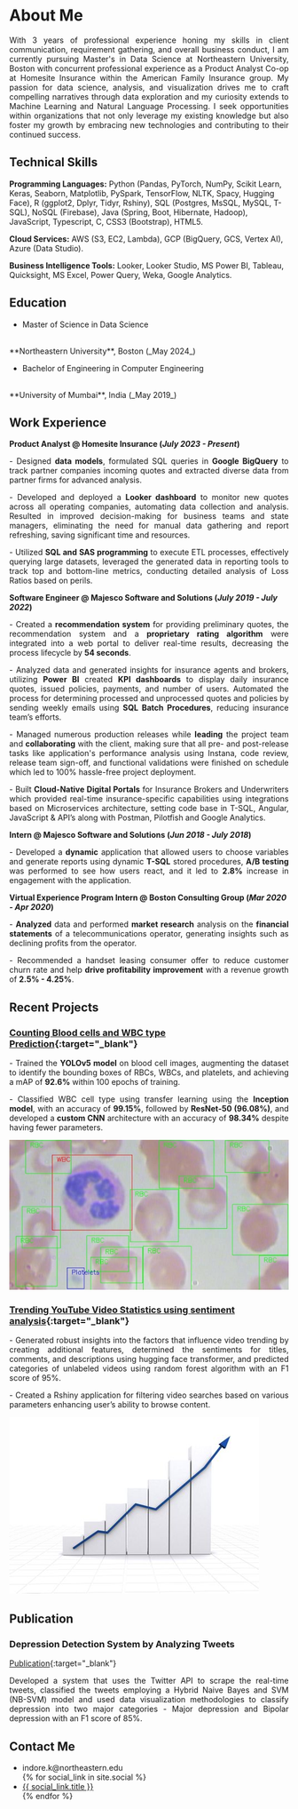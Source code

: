 # About Me

<p align="justify">With 3 years of professional experience honing my skills in client communication, requirement gathering, and overall business conduct, I am currently pursuing Master's in Data Science at Northeastern University, Boston with concurrent professional experience as a Product Analyst Co-op at Homesite Insurance within the American Family Insurance group. My passion for data science, analysis, and visualization drives me to craft compelling narratives through data exploration and my curiosity extends to Machine Learning and Natural Language Processing. I seek opportunities within organizations that not only leverage my existing knowledge but also foster my growth by embracing new technologies and contributing to their continued success. </p>

## Technical Skills
**Programming Languages:** Python (Pandas, PyTorch, NumPy, Scikit Learn, Keras, Seaborn, Matplotlib, PySpark, TensorFlow, NLTK, Spacy, Hugging Face), R (ggplot2, Dplyr, Tidyr, Rshiny), SQL (Postgres, MsSQL, MySQL, T-SQL), NoSQL (Firebase), Java (Spring, Boot, Hibernate, Hadoop), JavaScript, Typescript, C, CSS3 (Bootstrap), HTML5.

**Cloud Services:** AWS (S3, EC2, Lambda), GCP (BigQuery, GCS, Vertex AI), Azure (Data Studio).

**Business Intelligence Tools:** Looker, Looker Studio, MS Power BI, Tableau, Quicksight, MS Excel, Power Query, Weka, Google Analytics.

## Education

- Master of Science in Data Science
<br/>
  **Northeastern University**, Boston (_May 2024_)
  
- Bachelor of Engineering in Computer Engineering
<br/>
  **University of Mumbai**, India (_May 2019_)

## Work Experience
**Product Analyst @ Homesite Insurance (_July 2023 - Present_)**
<p align="justify">
-	Designed <b>data models</b>, formulated SQL queries in <b>Google BigQuery</b> to track partner companies incoming quotes and extracted diverse data from partner firms for advanced analysis.
</p>
<p align="justify">
-	Developed and deployed a <b>Looker dashboard</b> to monitor new quotes across all operating companies, automating data collection and analysis. Resulted in improved decision-making for business teams and state managers, eliminating the need for manual data gathering and report refreshing, saving significant time and resources.
</p>
<p align="justify">
-	Utilized <b>SQL and SAS programming</b> to execute ETL processes, effectively querying large datasets, leveraged the generated data in reporting tools to track top and bottom-line metrics, conducting detailed analysis of Loss Ratios based on perils.
</p>

**Software Engineer @ Majesco Software and Solutions (_July 2019 - July 2022_)**
<p align="justify">
- Created a <b>recommendation system</b> for providing preliminary quotes, the recommendation system and a <b>proprietary rating algorithm</b> were integrated into a web portal to deliver real-time results, decreasing the process lifecycle by <b>54 seconds</b>.
</p>
<p align="justify">
- Analyzed data and generated insights for insurance agents and brokers, utilizing <b>Power BI</b> created <b>KPI dashboards</b> to display daily insurance quotes, issued policies, payments, and number of users. Automated the process for determining processed and unprocessed quotes and policies by sending weekly emails using <b>SQL Batch Procedures</b>, reducing insurance team’s efforts.
</p>
<p align="justify">
- Managed numerous production releases while <b>leading</b> the project team and <b>collaborating</b> with the client, making sure that all pre- and post-release tasks like application's performance analysis using Instana, code review, release team sign-off, and functional validations were finished on schedule which led to 100% hassle-free project deployment.
</p>
<p align="justify">
- Built <b>Cloud-Native Digital Portals</b> for Insurance Brokers and Underwriters which provided real-time insurance-specific capabilities using integrations based on Microservices architecture, setting code base in T-SQL, Angular, JavaScript & API’s along with Postman, Pilotfish and Google Analytics. 
</p>

**Intern @ Majesco Software and Solutions (_Jun 2018 - July 2018_)**
<p align="justify">
- Developed a <b>dynamic</b> application that allowed users to choose variables and generate reports using dynamic <b>T-SQL</b> stored procedures, <b>A/B testing</b> was performed to see how users react, and it led to <b>2.8%</b> increase in engagement with the application.
</p>

**Virtual Experience Program Intern @ Boston Consulting Group (_Mar 2020 - Apr 2020_)**
<p align="justify">
- <b>Analyzed</b> data and performed <b>market research</b> analysis on the <b>financial statements</b> of a telecommunications operator, generating insights such as declining profits from the operator. 
</p>
<p align="justify">
-	Recommended a handset leasing consumer offer to reduce customer churn rate and help <b>drive profitability improvement</b> with a revenue growth of <b>2.5% - 4.25%</b>.
</p>

## Recent Projects
### [Counting Blood cells and WBC type Prediction](https://github.com/Kunal18/Blood-Cell-Detection){:target="_blank"}

<p align="justify">- Trained the <b>YOLOv5 model</b> on blood cell images, augmenting the dataset to identify the bounding boxes of RBCs, WBCs, and platelets, and achieving a mAP of <b>92.6%</b> within 100 epochs of training.</p>
<p align="justify">
- Classified WBC cell type using transfer learning using the <b>Inception model</b>, with an accuracy of <b>99.15%</b>, followed by <b>ResNet-50 (96.08%)</b>, and developed a <b>custom CNN</b> architecture with an accuracy of <b>98.34%</b> despite having fewer parameters.</p>

![Counting Blood cells](/assets/img/cbc.jpg)

### [Trending YouTube Video Statistics using sentiment analysis](https://github.com/Kunal18/Youtube_Statistics#youtubestatistics_sml){:target="_blank"}

<p align="justify">
- Generated robust insights into the factors that influence video trending by creating additional features, determined the sentiments for titles, comments, and descriptions using hugging face transformer, and predicted categories of unlabeled videos using random forest algorithm with an F1 score of 95%.</p>
<p align="justify">
- Created a Rshiny application for filtering video searches based on various parameters enhancing user’s ability to browse content.</p>

![Youtube Statistics](/assets/img/yt.jpg)

## Publication
### Depression Detection System by Analyzing Tweets
[Publication](https://dx.doi.org/10.2139/ssrn.3358809){:target="_blank"}
<p align="justify">
Developed a system that uses the Twitter API to scrape the real-time tweets, classified the tweets employing a Hybrid Naive Bayes and SVM (NB-SVM) model and used data visualization methodologies to classify depression into two major categories - Major depression and Bipolar depression with an F1 score of 85%.
</p>

## Contact Me
<ul>
  <li>indore.k@northeastern.edu</li>
  {% for social_link in site.social %}
    <li><a href="{{ social_link.url }}" target="_blank">{{ social_link.title }}</a></li>
  {% endfor %}
</ul>
